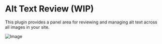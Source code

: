 # Alt Text Review (WIP)

This plugin provides a panel area for reviewing and managing alt text across all images in your site.

![Image](https://github.com/user-attachments/assets/ccb0c789-7f17-4b0c-a04d-6eb542e36e69)
